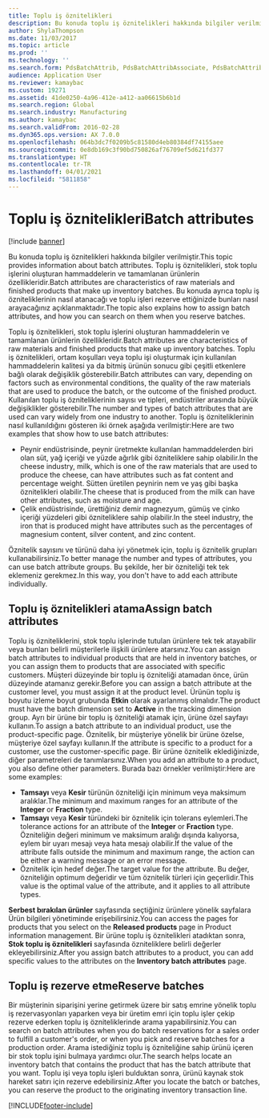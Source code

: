 ```yaml
---
title: Toplu iş öznitelikleri
description: Bu konuda toplu iş öznitelikleri hakkında bilgiler verilmiştir. Toplu iş öznitelikleri, stok toplu işlerini oluşturan hammaddelerin ve tamamlanan ürünlerin özellikleridir. Bu konuda ayrıca toplu iş özniteliklerinin nasıl atanacağı ve toplu işleri rezerve ettiğinizde bunları nasıl arayacağınız açıklanmaktadır.
author: ShylaThompson
ms.date: 11/03/2017
ms.topic: article
ms.prod: ''
ms.technology: ''
ms.search.form: PdsBatchAttrib, PdsBatchAttribAssociate, PdsBatchAttribByAttribGroup, PdsBatchAttribByItem, PdsBatchAttribByitemCustomer, PdsBatchAttribGroup, WHSBatchAttribReserve
audience: Application User
ms.reviewer: kamaybac
ms.custom: 19271
ms.assetid: 41de0250-4a96-412e-a412-aa06615b6b1d
ms.search.region: Global
ms.search.industry: Manufacturing
ms.author: kamaybac
ms.search.validFrom: 2016-02-28
ms.dyn365.ops.version: AX 7.0.0
ms.openlocfilehash: 064b3dc7f0209b5c81580d4eb80384df74155aee
ms.sourcegitcommit: 0e8db169c3f90bd750826af76709ef5d621fd377
ms.translationtype: HT
ms.contentlocale: tr-TR
ms.lasthandoff: 04/01/2021
ms.locfileid: "5811858"
---
```

# <a name="batch-attributes"></a><span data-ttu-id="f913a-105">Toplu iş öznitelikleri</span><span class="sxs-lookup"><span data-stu-id="f913a-105">Batch attributes</span></span>

[!include [banner](../includes/banner.md)]

<span data-ttu-id="f913a-106">Bu konuda toplu iş öznitelikleri hakkında bilgiler verilmiştir.</span><span class="sxs-lookup"><span data-stu-id="f913a-106">This topic provides information about batch attributes.</span></span> <span data-ttu-id="f913a-107">Toplu iş öznitelikleri, stok toplu işlerini oluşturan hammaddelerin ve tamamlanan ürünlerin özellikleridir.</span><span class="sxs-lookup"><span data-stu-id="f913a-107">Batch attributes are characteristics of raw materials and finished products that make up inventory batches.</span></span> <span data-ttu-id="f913a-108">Bu konuda ayrıca toplu iş özniteliklerinin nasıl atanacağı ve toplu işleri rezerve ettiğinizde bunları nasıl arayacağınız açıklanmaktadır.</span><span class="sxs-lookup"><span data-stu-id="f913a-108">The topic also explains how to assign batch attributes, and how you can search on them when you reserve batches.</span></span>

<span data-ttu-id="f913a-109">Toplu iş öznitelikleri, stok toplu işlerini oluşturan hammaddelerin ve tamamlanan ürünlerin özellikleridir.</span><span class="sxs-lookup"><span data-stu-id="f913a-109">Batch attributes are characteristics of raw materials and finished products that make up inventory batches.</span></span> <span data-ttu-id="f913a-110">Toplu iş öznitelikleri, ortam koşulları veya toplu işi oluşturmak için kullanılan hammaddelerin kalitesi ya da bitmiş ürünün sonucu gibi çeşitli etkenlere bağlı olarak değişiklik gösterebilir.</span><span class="sxs-lookup"><span data-stu-id="f913a-110">Batch attributes can vary, depending on factors such as environmental conditions, the quality of the raw materials that are used to produce the batch, or the outcome of the finished product.</span></span> <span data-ttu-id="f913a-111">Kullanılan toplu iş özniteliklerinin sayısı ve tipleri, endüstriler arasında büyük değişiklikler gösterebilir.</span><span class="sxs-lookup"><span data-stu-id="f913a-111">The number and types of batch attributes that are used can vary widely from one industry to another.</span></span> <span data-ttu-id="f913a-112">Toplu iş özniteliklerinin nasıl kullanıldığını gösteren iki örnek aşağıda verilmiştir:</span><span class="sxs-lookup"><span data-stu-id="f913a-112">Here are two examples that show how to use batch attributes:</span></span>

-   <span data-ttu-id="f913a-113">Peynir endüstrisinde, peynir üretmekte kullanılan hammaddelerden biri olan süt, yağ içeriği ve yüzde ağırlık gibi özniteliklere sahip olabilir.</span><span class="sxs-lookup"><span data-stu-id="f913a-113">In the cheese industry, milk, which is one of the raw materials that are used to produce the cheese, can have attributes such as fat content and percentage weight.</span></span> <span data-ttu-id="f913a-114">Sütten üretilen peynirin nem ve yaş gibi başka öznitelikleri olabilir.</span><span class="sxs-lookup"><span data-stu-id="f913a-114">The cheese that is produced from the milk can have other attributes, such as moisture and age.</span></span>
-   <span data-ttu-id="f913a-115">Çelik endüstrisinde, ürettiğiniz demir magnezyum, gümüş ve çinko içeriği yüzdeleri gibi özniteliklere sahip olabilir.</span><span class="sxs-lookup"><span data-stu-id="f913a-115">In the steel industry, the iron that is produced might have attributes such as the percentages of magnesium content, silver content, and zinc content.</span></span>

<span data-ttu-id="f913a-116">Öznitelik sayısını ve türünü daha iyi yönetmek için, toplu iş öznitelik grupları kullanabilirsiniz.</span><span class="sxs-lookup"><span data-stu-id="f913a-116">To better manage the number and types of attributes, you can use batch attribute groups.</span></span> <span data-ttu-id="f913a-117">Bu şekilde, her bir özniteliği tek tek eklemeniz gerekmez.</span><span class="sxs-lookup"><span data-stu-id="f913a-117">In this way, you don't have to add each attribute individually.</span></span>

## <a name="assign-batch-attributes"></a><span data-ttu-id="f913a-118">Toplu iş öznitelikleri atama</span><span class="sxs-lookup"><span data-stu-id="f913a-118">Assign batch attributes</span></span>
<span data-ttu-id="f913a-119">Toplu iş özniteliklerini, stok toplu işlerinde tutulan ürünlere tek tek atayabilir veya bunları belirli müşterilerle ilişkili ürünlere atarsınız.</span><span class="sxs-lookup"><span data-stu-id="f913a-119">You can assign batch attributes to individual products that are held in inventory batches, or you can assign them to products that are associated with specific customers.</span></span> <span data-ttu-id="f913a-120">Müşteri düzeyinde bir toplu iş özniteliği atamadan önce, ürün düzeyinde atamanız gerekir.</span><span class="sxs-lookup"><span data-stu-id="f913a-120">Before you can assign a batch attribute at the customer level, you must assign it at the product level.</span></span> <span data-ttu-id="f913a-121">Ürünün toplu iş boyutu izleme boyut grubunda **Etkin** olarak ayarlanmış olmalıdır.</span><span class="sxs-lookup"><span data-stu-id="f913a-121">The product must have the batch dimension set to **Active** in the tracking dimension group.</span></span> <span data-ttu-id="f913a-122">Ayrı bir ürüne bir toplu iş özniteliği atamak için, ürüne özel sayfayı kullanın.</span><span class="sxs-lookup"><span data-stu-id="f913a-122">To assign a batch attribute to an individual product, use the product-specific page.</span></span> <span data-ttu-id="f913a-123">Öznitelik, bir müşteriye yönelik bir ürüne özelse, müşteriye özel sayfayı kullanın.</span><span class="sxs-lookup"><span data-stu-id="f913a-123">If the attribute is specific to a product for a customer, use the customer-specific page.</span></span> <span data-ttu-id="f913a-124">Bir ürüne öznitelik eklediğinizde, diğer parametreleri de tanımlarsınız.</span><span class="sxs-lookup"><span data-stu-id="f913a-124">When you add an attribute to a product, you also define other parameters.</span></span> <span data-ttu-id="f913a-125">Burada bazı örnekler verilmiştir:</span><span class="sxs-lookup"><span data-stu-id="f913a-125">Here are some examples:</span></span>

-   <span data-ttu-id="f913a-126">**Tamsayı** veya **Kesir** türünün özniteliği için minimum veya maksimum aralıklar.</span><span class="sxs-lookup"><span data-stu-id="f913a-126">The minimum and maximum ranges for an attribute of the **Integer** or **Fraction** type.</span></span>
-   <span data-ttu-id="f913a-127">**Tamsayı** veya **Kesir** türündeki bir öznitelik için tolerans eylemleri.</span><span class="sxs-lookup"><span data-stu-id="f913a-127">The tolerance actions for an attribute of the **Integer** or **Fraction** type.</span></span> <span data-ttu-id="f913a-128">Özniteliğin değeri minimum ve maksimum aralığı dışında kalıyorsa, eylem bir uyarı mesajı veya hata mesajı olabilir.</span><span class="sxs-lookup"><span data-stu-id="f913a-128">If the value of the attribute falls outside the minimum and maximum range, the action can be either a warning message or an error message.</span></span>
-   <span data-ttu-id="f913a-129">Öznitelik için hedef değer.</span><span class="sxs-lookup"><span data-stu-id="f913a-129">The target value for the attribute.</span></span> <span data-ttu-id="f913a-130">Bu değer, özniteliğin optimum değeridir ve tüm öznitelik türleri için geçerlidir.</span><span class="sxs-lookup"><span data-stu-id="f913a-130">This value is the optimal value of the attribute, and it applies to all attribute types.</span></span>

<span data-ttu-id="f913a-131">**Serbest bırakılan ürünler** sayfasında seçtiğiniz ürünlere yönelik sayfalara Ürün bilgileri yönetiminde erişebilirsiniz.</span><span class="sxs-lookup"><span data-stu-id="f913a-131">You can access the pages for products that you select on the **Released products** page in Product information management.</span></span> <span data-ttu-id="f913a-132">Bir ürüne toplu iş öznitelikleri atadıktan sonra, **Stok toplu iş öznitelikleri** sayfasında özniteliklere belirli değerler ekleyebilirsiniz.</span><span class="sxs-lookup"><span data-stu-id="f913a-132">After you assign batch attributes to a product, you can add specific values to the attributes on the **Inventory batch attributes** page.</span></span>

## <a name="reserve-batches"></a><span data-ttu-id="f913a-133">Toplu iş rezerve etme</span><span class="sxs-lookup"><span data-stu-id="f913a-133">Reserve batches</span></span>
<span data-ttu-id="f913a-134">Bir müşterinin siparişini yerine getirmek üzere bir satış emrine yönelik toplu iş rezervasyonları yaparken veya bir üretim emri için toplu işler çekip rezerve ederken toplu iş özniteliklerinde arama yapabilirsiniz.</span><span class="sxs-lookup"><span data-stu-id="f913a-134">You can search on batch attributes when you do batch reservations for a sales order to fulfill a customer's order, or when you pick and reserve batches for a production order.</span></span> <span data-ttu-id="f913a-135">Arama istediğiniz toplu iş özniteliğine sahip ürünü içeren bir stok toplu işini bulmaya yardımcı olur.</span><span class="sxs-lookup"><span data-stu-id="f913a-135">The search helps locate an inventory batch that contains the product that has the batch attribute that you want.</span></span> <span data-ttu-id="f913a-136">Toplu işi veya toplu işleri bulduktan sonra, ürünü kaynak stok hareket satırı için rezerve edebilirsiniz.</span><span class="sxs-lookup"><span data-stu-id="f913a-136">After you locate the batch or batches, you can reserve the product to the originating inventory transaction line.</span></span>





[!INCLUDE[footer-include](../../includes/footer-banner.md)]